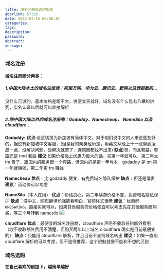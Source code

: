 ```yaml
---
title: 域名注册及选购指南
abbrlink: 57388
date: 2022-04-26 08:58:36
categories:
tags:
description:
password:
abstract:
message:
---
```


### 域名注册

#### 域名注册商分两类：

##### 1.中国大陆本土的域名注册商：阿里万网、华为云、腾讯云、新网以及西部数码...

没什么可说的，基本价格差距不大，挑便宜买就好，域名没有什么乱七八糟的讲究，实名认证以后就可以直接解析

##### 2.除中国大陆以外的域名注册商：Godaddy、Namecheap、 NameSilo 以及 cloudflare...

**Godaddy:**
**优点**:地区切换为新加坡有简体中文，对于咱们说中文的人来说蛮友好的，据说有新加坡中文客服，(但是我的亲身经历是，用英文从晚上十一点聊到凌晨一点，没解决问题，没解决就罢了，连原因都找不出来)
**缺点**:贵，而且套路，套路还是 tmd 套路
**建议**:如果价格碰上优惠力度大的话，买第一年就可以，第二年太 tm 贵了，跟国内的服务商一个套路，但国内的是第一年亏本，godaddy 是 tm 第一年就赚钱，第二年更 tm 赚钱

**Namecheap**
**优点**：比 godaddy 便宜，有免费域名隐私保护
**缺点**：但还是偏贵
**建议**：活动价可以考虑

**NameSilo**（本人在用）
**优点**：价格良心，第二年续费价格不变，免费域名隐私保护
**缺点**：没中文，网页翻译勉强能看明白，官网样式很老
**建议**：优惠码`ONESAVING`，直接买就可以，如果其他服务商价格便宜可以考虑先在其他服务商购买，等三个月转到 namesilo
<a href="http://www.namesilo.com/?rid=a3e1b34ls"><img src="http://www.namesilo.com/affiliate/banner_gen.php?aid=a3e1b34ls&bid=58" style="border:0;"></a>

**cloudflare**
**优点**：最便宜的域名注册商，cloudflare 声明不收取任何额外费用（收不收取额外费用不清楚，但购买两年以上域名 cloudflare 确实是目前最便宜的）
**缺点**：只能用 cloudflare 解析，并且目前不支持域名转出
**建议**：如果一直用 coudflare 解析的可以考虑，但不是很推荐，这个限制就像不能和不想的区别

### 域名选购

**在自己喜欢的前提下，越简单越好**
